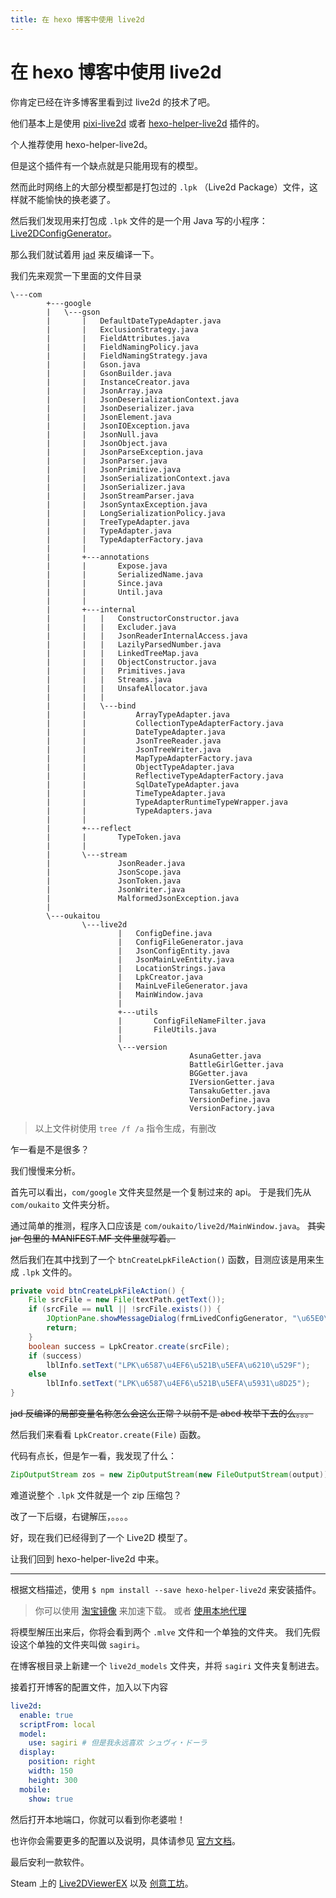 ```yaml
---
title: 在 hexo 博客中使用 live2d
---
```


# 在 hexo 博客中使用 live2d

<vue-metadata author="swwind" time="2018-3-16" tags="hexo,live2d"></vue-metadata>

你肯定已经在许多博客里看到过 live2d 的技术了吧。

他们基本上是使用 [pixi-live2d][pixi-live2d] 或者 [hexo-helper-live2d][hexo-helper-live2d] 插件的。

个人推荐使用 hexo-helper-live2d。

但是这个插件有一个缺点就是只能用现有的模型。

然而此时网络上的大部分模型都是打包过的 `.lpk` （Live2d Package）文件<span class="truth" title="你在想什么">，这样就不能愉快的换老婆了</span>。

然后我们发现用来打包成 `.lpk` 文件的是一个用 Java 写的小程序：[Live2DConfigGenerator][Live2DConfigGenerator]。

那么我们就试着用 [jad][jad] 来反编译一下。

我们先来观赏一下里面的文件目录

```
\---com
		+---google
		|   \---gson
		|       |   DefaultDateTypeAdapter.java
		|       |   ExclusionStrategy.java
		|       |   FieldAttributes.java
		|       |   FieldNamingPolicy.java
		|       |   FieldNamingStrategy.java
		|       |   Gson.java
		|       |   GsonBuilder.java
		|       |   InstanceCreator.java
		|       |   JsonArray.java
		|       |   JsonDeserializationContext.java
		|       |   JsonDeserializer.java
		|       |   JsonElement.java
		|       |   JsonIOException.java
		|       |   JsonNull.java
		|       |   JsonObject.java
		|       |   JsonParseException.java
		|       |   JsonParser.java
		|       |   JsonPrimitive.java
		|       |   JsonSerializationContext.java
		|       |   JsonSerializer.java
		|       |   JsonStreamParser.java
		|       |   JsonSyntaxException.java
		|       |   LongSerializationPolicy.java
		|       |   TreeTypeAdapter.java
		|       |   TypeAdapter.java
		|       |   TypeAdapterFactory.java
		|       |
		|       +---annotations
		|       |       Expose.java
		|       |       SerializedName.java
		|       |       Since.java
		|       |       Until.java
		|       |
		|       +---internal
		|       |   |   ConstructorConstructor.java
		|       |   |   Excluder.java
		|       |   |   JsonReaderInternalAccess.java
		|       |   |   LazilyParsedNumber.java
		|       |   |   LinkedTreeMap.java
		|       |   |   ObjectConstructor.java
		|       |   |   Primitives.java
		|       |   |   Streams.java
		|       |   |   UnsafeAllocator.java
		|       |   |
		|       |   \---bind
		|       |           ArrayTypeAdapter.java
		|       |           CollectionTypeAdapterFactory.java
		|       |           DateTypeAdapter.java
		|       |           JsonTreeReader.java
		|       |           JsonTreeWriter.java
		|       |           MapTypeAdapterFactory.java
		|       |           ObjectTypeAdapter.java
		|       |           ReflectiveTypeAdapterFactory.java
		|       |           SqlDateTypeAdapter.java
		|       |           TimeTypeAdapter.java
		|       |           TypeAdapterRuntimeTypeWrapper.java
		|       |           TypeAdapters.java
		|       |
		|       +---reflect
		|       |       TypeToken.java
		|       |
		|       \---stream
		|               JsonReader.java
		|               JsonScope.java
		|               JsonToken.java
		|               JsonWriter.java
		|               MalformedJsonException.java
		|
		\---oukaitou
				\---live2d
						|   ConfigDefine.java
						|   ConfigFileGenerator.java
						|   JsonConfigEntity.java
						|   JsonMainLveEntity.java
						|   LocationStrings.java
						|   LpkCreator.java
						|   MainLveFileGenerator.java
						|   MainWindow.java
						|
						+---utils
						|       ConfigFileNameFilter.java
						|       FileUtils.java
						|
						\---version
										AsunaGetter.java
										BattleGirlGetter.java
										BGGetter.java
										IVersionGetter.java
										TansakuGetter.java
										VersionDefine.java
										VersionFactory.java
```

> 以上文件树使用 `tree /f /a` 指令生成，有删改

乍一看是不是很多？

我们慢慢来分析。

首先可以看出，`com/google` 文件夹显然是一个复制过来的 api。
于是我们先从 `com/oukaito` 文件夹分析。

通过简单的推测，程序入口应该是 `com/oukaito/live2d/MainWindow.java`。
~~其实 jar 包里的 MANIFEST.MF 文件里就写着。~~

然后我们在其中找到了一个 `btnCreateLpkFileAction()` 函数，目测应该是用来生成 `.lpk` 文件的。

```java
private void btnCreateLpkFileAction() {
	File srcFile = new File(textPath.getText());
	if (srcFile == null || !srcFile.exists()) {
		JOptionPane.showMessageDialog(frmLivedConfigGenerator, "\u65E0\u6548\u6587\u4EF6\u8DEF\u5F84");
		return;
	}
	boolean success = LpkCreator.create(srcFile);
	if (success)
		lblInfo.setText("LPK\u6587\u4EF6\u521B\u5EFA\u6210\u529F");
	else
		lblInfo.setText("LPK\u6587\u4EF6\u521B\u5EFA\u5931\u8D25");
}
```

~~jad 反编译的局部变量名称怎么会这么正常？以前不是 abcd 枚举下去的么。。。~~

然后我们来看看 `LpkCreator.create(File)` 函数。

代码有点长，但是乍一看，我发现了什么：

```java
ZipOutputStream zos = new ZipOutputStream(new FileOutputStream(output));
```

难道说整个 `.lpk` 文件就是一个 zip 压缩包？

改了一下后缀，右键解压，。。。。

好，现在我们已经得到了一个 Live2D 模型了。

让我们回到 hexo-helper-live2d 中来。

---

根据文档描述，使用 `$ npm install --save hexo-helper-live2d` 来安装插件。

> 你可以使用 [淘宝镜像][npm-taobao] 来加速下载。
> 或者 [使用本地代理][socks5]
>
> [npm-taobao]: https://npm.taobao.org/
> [socks5]: https://segmentfault.com/a/1190000002589144

将模型解压出来后，你将会看到两个 `.mlve` 文件和一个单独的文件夹。
我们先假设这个单独的文件夹叫做 `sagiri`。

在博客根目录上新建一个 `live2d_models` 文件夹，并将 `sagiri` 文件夹复制进去。

接着打开博客的配置文件，加入以下内容

```yaml
live2d:
  enable: true
  scriptFrom: local
  model:
    use: sagiri # 但是我永远喜欢 シュヴィ・ドーラ
  display:
    position: right
    width: 150
    height: 300
  mobile:
    show: true
```

然后打开本地端口，你就可以看到你老婆啦！

也许你会需要更多的配置以及说明，具体请参见 [官方文档][hexo-helper-live2d-docs]。

最后安利一款软件。

Steam 上的 [Live2DViewerEX](https://store.steampowered.com/app/616720/Live2DViewerEX/) 以及 [创意工坊](https://steamcommunity.com/app/616720/workshop/)。

[pixi-live2d]: https://github.com/avgjs/pixi-live2d
[hexo-helper-live2d]: https://github.com/EYHN/hexo-helper-live2d
[Live2DConfigGenerator]: https://steamcommunity.com/sharedfiles/filedetails/?id=966461146
[jad]: https://varaneckas.com/jad/
[hexo-helper-live2d-docs]: https://github.com/EYHN/hexo-helper-live2d/blob/master/README.zh-CN.md
